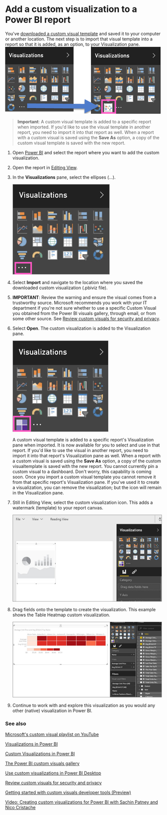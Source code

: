 <properties
   pageTitle="Add a custom visualization to a Power BI report"
   description="Add a custom visual to a Power BI report"
   services="powerbi"
   documentationCenter=""
   authors="mihart"
   manager="mblythe"
   editor=""
   tags="power bi"/>

<tags
   ms.service="powerbi"
   ms.devlang="NA"
   ms.topic="article"
   ms.tgt_pltfrm="NA"
   ms.workload="powerbi"
   ms.date="03/03/2016"
   ms.author="mihart"/>
# Add a custom visualization to a Power BI report

You've [downloaded a custom visual template](powerbi-custom-visuals-download-from-the-gallery.md) and saved it to your computer or another location.  The next step is to 
import that visual template into a report so that it is added, as an option, to your Visualization pane.
    ![](media/powerbi-custom-visuals-add-to-report/pbi-custom-viz-icon.png)

>**Important**:
A custom visual template is added to a specific report when imported. If you'd like to use the visual template in another report, you need to import it into that report as well. 
When a report with a custom visual is saved using the **Save As** option, a copy of the custom visual template is saved with the new report.

1. Open [Power BI](http://app.powerbi.com) and select the report where you want to add the custom visualization.  

2.  Open the report in [Editing View](powerbi-service-interact-with-a-report-in-editing-view.md).

2. In the **Visualizations** pane, select the ellipses (...).

    ![](media/powerbi-custom-visuals-add-to-report/PBI_customVizEllipses.jpg)

3. Select **Import** and navigate to the location where you saved the downloaded custom visualization (.pbiviz file).

4. **IMPORTANT**: Review the warning and ensure the visual comes from a trustworthy source. Microsoft recommends you work with your IT department if you're not sure whether to 
use a specific Custom Visual you obtained from the Power BI visuals gallery, through email, or from some other source. 
See [Review custom visuals for security and privacy](powerbi-custom-visuals-review-for-security-and-privacy.md).

5. Select **Open**. The custom visualization is added to the Visualization pane.

    ![](media/powerbi-custom-visuals-add-to-report/PBI_customVizAddedIcon.jpg)

    A custom visual template is added to a specific report's Visualization pane when imported. It is now available for you to select and use in that report. 
    If you'd like to use the visual in another report, you need to import it into that report's Visualization pane as well. 
    When a report with a custom visual is saved using the **Save As** option, a copy of the custom visualtemplate is saved with the new report. 
    You cannot currently pin a custom visual to a dashboard. Don't worry, this capability is coming soon. Once you import a custom visual template you cannot remove it from that specific report's Visualization pane. If you've used it
    to create a visualization, you can remove the visualization; but the icon will remain in the Visualization pane.

6. Still in Editing View, select the custom visualization icon.  This adds a watermark (template) to your report canvas.

    ![](media/powerbi-custom-visuals-add-to-report/PBI_template.jpg)

7. Drag fields onto the template to create the visualization.  This example shows the Table Heatmap custom visualization.

    ![](media/powerbi-custom-visuals-add-to-report/PBI_customVizAdded.jpg)

8. Continue to work with and explore this visualization as you would any other (native) visualization in Power BI.

### See also

[Microsoft's custom visual playlist on YouTube](https://www.youtube.com/playlist?list=PL1N57mwBHtN1vIjfvuBIzZllrmKo-Vz6x)

[Visualizations in Power BI](powerbi-service-visualizations-for-reports.md)

[Custom Visualizations in Power BI](powerbi-custom-visuals.md)

[The Power BI custom visuals gallery](https://app.powerbi.com/visuals)

[Use custom visualizations in Power BI Desktop](powerbi-custom-visuals-use.md)

[Review custom visuals for security and privacy](powerbi-custom-visuals-review-for-security-and-privacy.md)

[Getting started with custom visuals developer tools (Preview)](powerbi-custom-visuals-getting-started-with-developer-tools.md)

[Video: Creating custom visualizations for Power BI with Sachin Patney and Nico Cristache](https://www.youtube.com/watch?v=kULc2VbwjCc)
